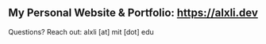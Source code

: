 ## My Personal Website & Portfolio: https://alxli.dev

Questions? Reach out: alxli [at] mit [dot] edu
